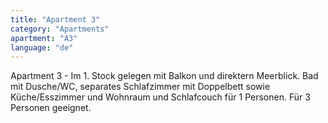 ```yaml
---
title: "Apartment 3"
category: "Apartments"
apartment: "A3"
language: "de"
---
```


Apartment 3 - Im 1. Stock gelegen mit Balkon und direktern Meerblick. Bad mit Dusche/WC, separates Schlafzimmer mit Doppelbett sowie Küche/Esszimmer und Wohnraum und Schlafcouch für 1 Personen. Für 3 Personen geeignet.
